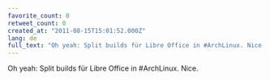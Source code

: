 ```yaml
---
favorite_count: 0
retweet_count: 0
created_at: "2011-08-15T15:01:52.000Z"
lang: de
full_text: "Oh yeah: Split builds für Libre Office in #ArchLinux. Nice."
---
```


Oh yeah: Split builds für Libre Office in #ArchLinux. Nice.
